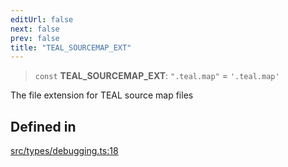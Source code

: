 ```yaml
---
editUrl: false
next: false
prev: false
title: "TEAL_SOURCEMAP_EXT"
---
```


> `const` **TEAL\_SOURCEMAP\_EXT**: `".teal.map"` = `'.teal.map'`

The file extension for TEAL source map files

## Defined in

[src/types/debugging.ts:18](https://github.com/algorandfoundation/algokit-utils-ts/blob/87156fe9637eca52c0bc9e840c5804088cb40974/src/types/debugging.ts#L18)

